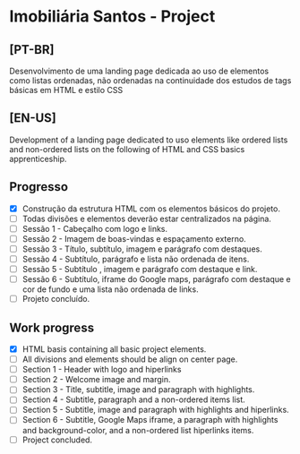 # Imobiliária Santos - Project

## [PT-BR]
Desenvolvimento de uma landing page dedicada ao uso de elementos como listas ordenadas, não ordenadas na continuidade dos estudos de tags básicas em HTML e estilo CSS

## [EN-US]
Development of a landing page dedicated to uso elements like ordered lists and non-ordered lists on the following of HTML and CSS basics apprenticeship.

## Progresso

- [X] Construção da estrutura HTML com os elementos básicos do projeto.
- [ ] Todas divisões e elementos deverão estar centralizados na página.
- [ ] Sessão 1 - Cabeçalho com logo e links.
- [ ] Sessão 2 - Imagem de boas-vindas e espaçamento externo.
- [ ] Sessão 3 - Título, subtítulo, imagem e parágrafo com destaques.
- [ ] Sessão 4 - Subtítulo, parágrafo e lista não ordenada de itens.
- [ ] Sessão 5 - Subtítulo , imagem e parágrafo com destaque e link.
- [ ] Sessão 6 - Subtítulo, iframe do Google maps, parágrafo com destaque e cor de fundo e uma lista não ordenada de links.
- [ ] Projeto concluído.

## Work progress

- [X] HTML basis containing all basic project elements.
- [ ] All divisions and elements should be align on center page.
- [ ] Section 1 - Header with logo and hiperlinks
- [ ] Section 2 - Welcome image and margin.
- [ ] Section 3 - Title, subtitle, image and paragraph with highlights.
- [ ] Section 4 - Subtitle, paragraph and a non-ordered items list.
- [ ] Section 5 - Subtitle, image and paragraph with highlights and hiperlinks.
- [ ] Section 6 - Subtitle, Google Maps iframe, a paragraph with highlights and background-color, and a non-ordered list hiperlinks items.
- [ ] Project concluded.
